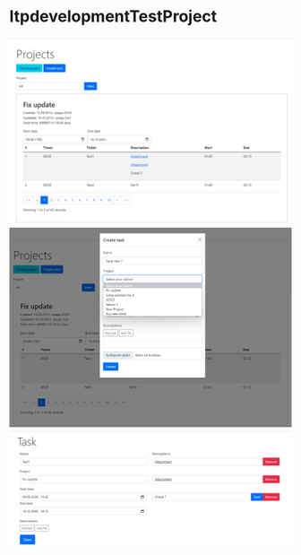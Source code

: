 # ItpdevelopmentTestProject
![Main](./main.png)
![Create task](./create_task.png)
![Edit task](./edit_task.png)
